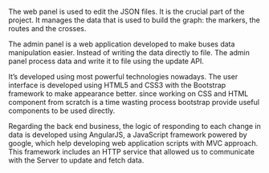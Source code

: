 The web panel is used to edit the JSON files. It is the crucial part of the project. It manages the data that is used to build the graph: the markers, the routes and the crosses.


The admin panel is a web application developed to make buses data manipulation easier. Instead of writing the data directly to file. The admin panel process data and write it to file using the update API. 

It’s developed using most powerful technologies nowadays. The user interface is developed using HTML5 and CSS3 with the Bootstrap framework to make appearance better. since working on CSS and HTML component from scratch is a time wasting process bootstrap provide useful components to be used directly. 

Regarding the back end business, the logic of responding to each change in data is developed using AngularJS, a JavaScript framework powered by google, which help developing web application scripts with MVC approach. This framework includes an HTTP service that allowed us to communicate with the Server to update and fetch data.


